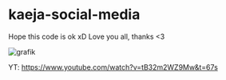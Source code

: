 # kaeja-social-media
Hope this code is ok xD
Love you all, thanks <3

![grafik](https://user-images.githubusercontent.com/60042912/161347981-c32c0a02-b7a1-4f68-99cc-f486122c623a.png)


YT:
https://www.youtube.com/watch?v=tB32m2WZ9Mw&t=67s
